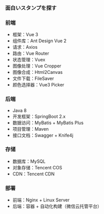 ### 面白いスタンプを探す

### 前端

- 框架：Vue 3
- 组件库：Ant Design Vue 2
- 请求：Axios
- 路由：Vue Router
- 状态管理：Vuex
- 图像处理：Vue Cropper
- 图像合成：Html2Canvas
- 文件下载：FileSaver
- 颜色选择器：Vue3 Picker

### 后端

- Java 8
- 开发框架：SpringBoot 2.x
- 数据访问：MyBatis + MyBatis Plus
- 项目管理：Maven
- 接口文档：Swagger + Knife4j

### 存储

- 数据库：MySQL
- 对象存储：Tencent COS
- CDN：Tencent CDN

### 部署

- 前端：Nginx + Linux Server
- 后端：容器 + 自动化构建（微信云托管平台）

